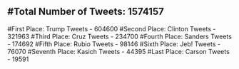 #Total Number of Tweets: 1574157 
---
#First Place: Trump Tweets - 604600
#Second Place: Clinton Tweets - 321963
#Third Place: Cruz Tweets - 234700
#Fourth Place: Sanders Tweets - 174692
#Fifth Place: Rubio Tweets - 98146
#Sixth Place: Jeb! Tweets - 76070
#Seventh Place: Kasich Tweets - 44395
#Last Place: Carson Tweets - 19591
